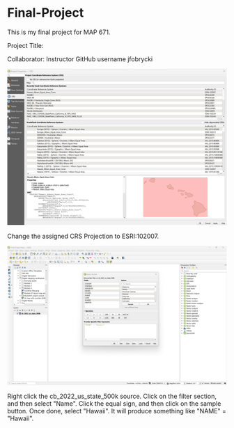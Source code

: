 # Final-Project

This is my final project for MAP 671.

Project Title:

Collaborator: Instructor GitHub username jfobrycki

![map](crs_projection.png)

Change the assigned CRS Projection to ESRI:102007. 

![map](filter_hawaii-1.png)

Right click the cb_2022_us_state_500k source. Click on the filter section, and then select "Name". Click the equal sign, and then click on the sample button. Once done, select "Hawaii". It will produce something like "NAME" = "Hawaii".

